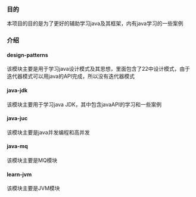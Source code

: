 ### 目的
本项目的目的是为了更好的辅助学习java及其框架，内有java学习的一些案例
### 介绍
#### design-patterns
该模块主要是用于学习java设计模式及其思想，里面包含了22中设计模式，由于迭代器模式可以用java的API完成，所以没有迭代器模式
#### java-jdk
该模块主要用于学习java JDK，其中包含javaAPI的学习和一些案例
#### java-juc
该模块主要是java并发编程和高并发
#### java-mq
该模块主要是MQ模块
#### learn-jvm
该模块主要是JVM模块
